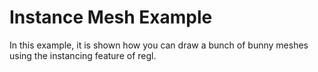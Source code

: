 # Instance Mesh Example

In this example, it is shown how you can draw a bunch of bunny meshes using the instancing feature of regl.